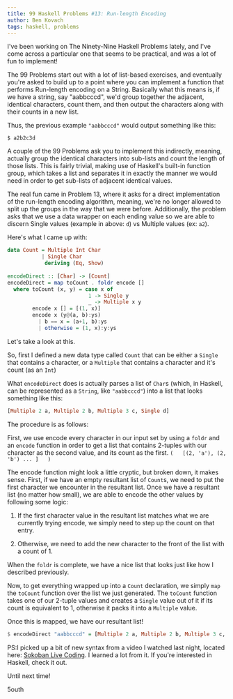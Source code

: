 ```yaml
---
title: 99 Haskell Problems #13: Run-length Encoding
author: Ben Kovach 
tags: haskell, problems
---
```


I've been working on The Ninety-Nine Haskell Problems lately, and I've come across a particular one that seems to be practical, and was a lot of fun to implement!  


The 99 Problems start out with a lot of list-based exercises, and eventually you're asked to build up to a point where you can implement a function that performs Run-length encoding on a String. Basically what this means is, if we have a string, say "aabbcccd", we'd group together the adjacent, identical characters, count them, and then output the characters along with their counts in a new list.

Thus, the previous example `"aabbcccd"` would output something like this:

```
$ a2b2c3d
```

A couple of the 99 Problems ask you to implement this indirectly, meaning, actually group the identical characters into sub-lists and count the length of those lists. This is fairly trivial, making use of Haskell's built-in function group, which takes a list and separates it in exactly the manner we would need in order to get sub-lists of adjacent identical values.

The real fun came in Problem 13, where it asks for a direct implementation of the run-length encoding algorithm, meaning, we're no longer allowed to split up the groups in the way that we were before. Additionally, the problem asks that we use a data wrapper on each ending value so we are able to discern Single values (example in above: `d`) vs Multiple values (ex: `a2`).

Here's what I came up with:

```haskell
data Count = Multiple Int Char 
           | Single Char 
            deriving (Eq, Show)
			
encodeDirect :: [Char] -> [Count]
encodeDirect = map toCount . foldr encode []
  where toCount (x, y) = case x of
                          1 -> Single y
                          _ -> Multiple x y
        encode x [] = [(1, x)]
        encode x (y@(a, b):ys)
          | b == x = (a+1, b):ys
          | otherwise = (1, x):y:ys
```


Let's take a look at this.

So, first I defined a new data type called `Count` that can be either a `Single` that contains a character, or a `Multiple` that contains a character and it's count (as an `Int`)

What `encodeDirect` does is actually parses a list of `Char`s (which, in Haskell, can be represented as a `String`, like `"aabbcccd"`) into a list that looks something like this:

```haskell
[Multiple 2 a, Multiple 2 b, Multiple 3 c, Single d]
```

The procedure is as follows:

First, we use encode every character in our input set by using a `foldr` and an `encode` function in order to get a list that contains 2-tuples with our character as the second value, and its count as the first. `(   [(2, 'a'), (2, 'b') ... ]   )`

The encode function might look a little cryptic, but broken down, it makes sense. First, if we have an empty resultant list of `Count`s, we need to put the first character we encounter in the resultant list. Once we have a resultant list (no matter how small), we are able to encode the other values by following some logic:

1. If the first character value in the resultant list matches what we are currently trying encode, we simply need to step up the count on that entry.

2. Otherwise, we need to add the new character to the front of the list with a count of 1.

When the `foldr` is complete, we have a nice list that looks just like how I described previously.

Now, to get everything wrapped up into a `Count` declaration, we simply `map` the `toCount` function over the list we just generated. The `toCount` function takes one of our 2-tuple values and creates a `Single` value out of it if its count is equivalent to 1, otherwise it packs it into a `Multiple` value.

Once this is mapped, we have our resultant list!

```haskell
$ encodeDirect "aabbcccd" = [Multiple 2 a, Multiple 2 b, Multiple 3 c, Single d] 
```

PS:I picked up a bit of new syntax from a video I watched last night, located here:  [Sokoban Live Coding](http://www.youtube.com/watch?v=mtvoOIsN-GU). I learned a lot from it. If you're interested in Haskell, check it out.

Until next time!


5outh